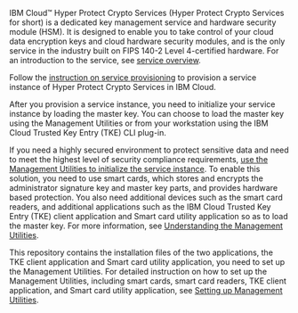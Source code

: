 IBM Cloud™ Hyper Protect Crypto Services (Hyper Protect Crypto Services for short) is a dedicated key management service and hardware security module (HSM). It is designed to enable you to take control of your cloud data encryption keys and cloud hardware security modules, and is the only service in the industry built on FIPS 140-2 Level 4-certified hardware. For an introduction to the service, see [service overview](https://cloud.ibm.com/docs/services/hs-crypto?topic=hs-crypto-overview).

Follow the [instruction on service provisioning](https://cloud.ibm.com/docs/services/hs-crypto?topic=hs-crypto-provision) to provision a service instance of Hyper Protect Crypto Services in IBM Cloud.

After you provision a service instance, you need to initialize your service instance by loading the master key. You can choose to load the master key using the Management Utilities or from your workstation using the IBM Cloud Trusted Key Entry (TKE) CLI plug-in.

If you need a highly secured environment to protect sensitive data and need to meet the highest level of security compliance requirements, [use the Management Utilities to initialize the service instance](https://cloud.ibm.com/docs/services/hs-crypto?topic=hs-crypto-initialize-hsm-management-utilities). To enable this solution, you need to use smart cards, which stores and encrypts the administrator signature key and master key parts, and provides hardware based protection. You also need additional devices such as the smart card readers, and additional applications such as the IBM Cloud Trusted Key Entry (TKE) client application and Smart card utility application so as to load the master key. For more information, see [Understanding the Management Utilities](https://cloud.ibm.com/docs/services/hs-crypto?topic=hs-crypto-introduce-service#understand-management-utilities).

This repository contains the installation files of the two applications, the TKE client application and Smart card utility application, you need to set up the Management Utilities. For detailed instruction on how to set up the Management Utilities, including smart cards, smart card readers, TKE client application, and Smart card utility application, see [Setting up Management Utilities](https://cloud.ibm.com/docs/services/hs-crypto?topic=hs-crypto-prepare-management-utilities).
